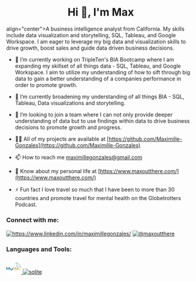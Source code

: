 <h1 align="center">Hi 👋, I'm Max</h1>
align="center">A business intelligence analyst from California. My skills include data visualization and storytelling, SQL, Tableau, and Google Workspace. I am eager to leverage my big data and visualization skills to drive growth, boost sales and guide data driven business decisions.

- 🔭 I’m currently working on TripleTen's BIA Bootcamp where I am expanding my skillset of all things data - SQL, Tableau, and Google Workspace. I aim to utilize my understanding of how to sift through big data to gain a better understanding of a companies performance in order to promote growth.

- 🌱 I’m currently broadening my understanding of all things BIA - SQL, Tableau, Data visualizations and storytelling.

- 👯 I’m looking to join a team where I can not only provide deeper understanding of data but to use findings within data to drive business decisions to promote growth and progress.

- 👨‍💻 All of my projects are available at [https://github.com/Maximille-Gonzales](https://github.com/Maximille-Gonzales)

- 📫 How to reach me maximillegonzales@gmail.com

- 📄 Know about my personal life at [https://www.maxoutthere.com/](https://www.maxoutthere.com/)

- ⚡ Fun fact I love travel so much that I have been to more than 30 countries and promote travel for mental health on the Globetrotters Podcast.

<h3 align="left">Connect with me:</h3>
<p align="left">
<a href="https://linkedin.com/in/https://www.linkedin.com/in/maximillegonzales/" target="blank"><img align="center" src="https://raw.githubusercontent.com/rahuldkjain/github-profile-readme-generator/master/src/images/icons/Social/linked-in-alt.svg" alt="https://www.linkedin.com/in/maximillegonzales/" height="30" width="40" /></a>
<a href="https://instagram.com/@maxoutthere" target="blank"><img align="center" src="https://raw.githubusercontent.com/rahuldkjain/github-profile-readme-generator/master/src/images/icons/Social/instagram.svg" alt="@maxoutthere" height="30" width="40" /></a>
</p>

<h3 align="left">Languages and Tools:</h3>
<p align="left"> <a href="https://www.mysql.com/" target="_blank" rel="noreferrer"> <img src="https://raw.githubusercontent.com/devicons/devicon/master/icons/mysql/mysql-original-wordmark.svg" alt="mysql" width="40" height="40"/> </a> <a href="https://www.sqlite.org/" target="_blank" rel="noreferrer"> <img src="https://www.vectorlogo.zone/logos/sqlite/sqlite-icon.svg" alt="sqlite" width="40" height="40"/> </a> </p>
